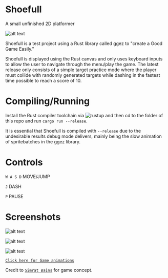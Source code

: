 # Shoefull
A small unfinished 2D platformer

![alt text](https://i.imgur.com/Ykqcvyf.png)

Shoefull is a test project using a Rust library called ggez to "create a Good Game Easily."

Shoefull is displayed using the Rust canvas and only uses keyboard inputs to allow the user to navigate through the menu/play the game. The latest release only consists of a simple target practice mode where the player must collide with randomly generated targets while dashing in the fastest time possible to reach a score of 10.

# Compiling/Running

Install the Rust compiler toolchain via ![```rustup```](https://rustup.rs/) and then cd to the folder of this repo and run ```cargo run --release```.

It is essential that Shoefull is compiled with ```--release``` due to the undesirable results debug mode delivers, mainly being the slow animation of spritebatches in the ggez library.

# Controls

```W A S D```  MOVE/JUMP


```J```  DASH

```P```  PAUSE

# Screenshots
![alt text](https://i.imgur.com/fRplxM3.png)

![alt text](https://i.imgur.com/dO0d1GU.png)

![alt test](https://i.imgur.com/xBav025.png)

[```Click here for Game animations```](https://www.piskelapp.com/user/5510105074761728/public)

Credit to [```Simrat Bains```](https://github.com/Simratt) for game concept.
